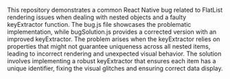 This repository demonstrates a common React Native bug related to FlatList rendering issues when dealing with nested objects and a faulty keyExtractor function. The bug.js file showcases the problematic implementation, while bugSolution.js provides a corrected version with an improved keyExtractor. The problem arises when the keyExtractor relies on properties that might not guarantee uniqueness across all nested items, leading to incorrect rendering and unexpected visual behavior. The solution involves implementing a robust keyExtractor that ensures each item has a unique identifier, fixing the visual glitches and ensuring correct data display.